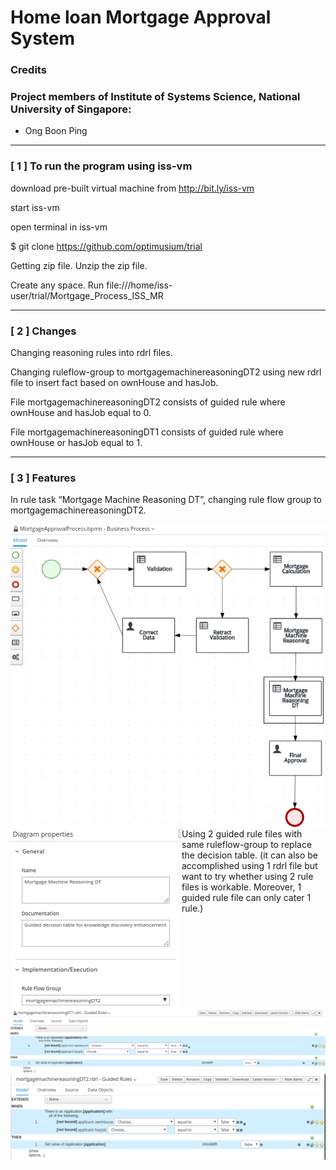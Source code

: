﻿# Home loan Mortgage Approval System


### Credits
### Project members of Institute of Systems Science, National University of Singapore:
* Ong Boon Ping

---

### [ 1 ] To run the program using iss-vm

download pre-built virtual machine from http://bit.ly/iss-vm

start iss-vm

open terminal in iss-vm

$ git clone https://github.com/optimusium/trial

Getting zip file. Unzip the zip file.

Create any space. Run 
file:///home/iss-user/trial/Mortgage_Process_ISS_MR

---

### [ 2 ] Changes
Changing reasoning rules into rdrl files.

Changing ruleflow-group to mortgagemachinereasoningDT2
using new rdrl file to insert fact based on ownHouse and hasJob.

File mortgagemachinereasoningDT2 consists of guided rule where ownHouse and hasJob equal to 0.

File mortgagemachinereasoningDT1 consists of guided rule where ownHouse or hasJob equal to 1.

---

### [ 3 ] Features

In rule task “Mortgage Machine Reasoning DT”, changing rule flow group to mortgagemachinereasoningDT2.

<img src="https://github.com/optimusium/trial/blob/master/ProcessDiagram.png"
     style="float: left; margin-right: 0px;" />
<img src="https://github.com/optimusium/trial/blob/master/RuleFlowGroup.png"
     style="float: left; margin-right: 0px;" />
Using 2 guided rule files with same ruleflow-group to replace the decision table. (it can also be accomplished using 1 rdrl file but want to try whether using 2 rule files is workable. Moreover, 1 guided rule file can only cater 1 rule.)

<img src="https://github.com/optimusium/trial/blob/master/DT1_rule.png"
     style="float: left; margin-right: 0px;" />
<img src="https://github.com/optimusium/trial/blob/master/DT2_rule.png"
     style="float: left; margin-right: 0px;" />




